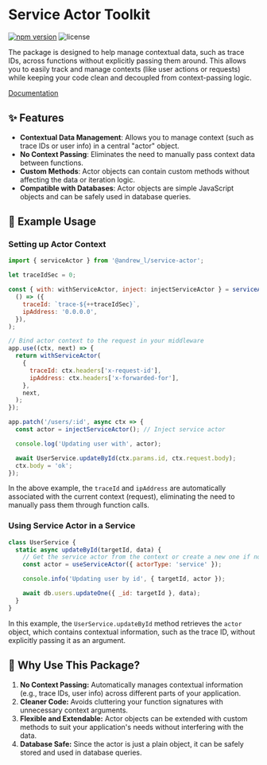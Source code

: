 # Service Actor Toolkit

[![npm version][npm-version-src]][npm-version-href]
![license][license-src]

The package is designed to help manage contextual data, such as trace IDs, across functions without explicitly passing them around. This allows you to easily track and manage contexts (like user actions or requests) while keeping your code clean and decoupled from context-passing logic.

[Documentation](https://men232.github.io/toolkit/reference/@andrew_l/service-actor/)

<!-- install placeholder -->

## ✨ Features

- **Contextual Data Management**: Allows you to manage context (such as trace IDs or user info) in a central "actor" object.
- **No Context Passing**: Eliminates the need to manually pass context data between functions.
- **Custom Methods**: Actor objects can contain custom methods without affecting the data or iteration logic.
- **Compatible with Databases**: Actor objects are simple JavaScript objects and can be safely used in database queries.

## 🚀 Example Usage

### Setting up Actor Context

```js
import { serviceActor } from '@andrew_l/service-actor';

let traceIdSec = 0;

const { with: withServiceActor, inject: injectServiceActor } = serviceActor(
  () => ({
    traceId: `trace-${++traceIdSec}`,
    ipAddress: '0.0.0.0',
  }),
);

// Bind actor context to the request in your middleware
app.use((ctx, next) => {
  return withServiceActor(
    {
      traceId: ctx.headers['x-request-id'],
      ipAddress: ctx.headers['x-forwarded-for'],
    },
    next,
  );
});

app.patch('/users/:id', async ctx => {
  const actor = injectServiceActor(); // Inject service actor

  console.log('Updating user with', actor);

  await UserService.updateById(ctx.params.id, ctx.request.body);
  ctx.body = 'ok';
});
```

In the above example, the `traceId` and `ipAddress` are automatically associated with the current context (request), eliminating the need to manually pass them through function calls.

### Using Service Actor in a Service

```js
class UserService {
  static async updateById(targetId, data) {
    // Get the service actor from the context or create a new one if none exists
    const actor = useServiceActor({ actorType: 'service' });

    console.info('Updating user by id', { targetId, actor });

    await db.users.updateOne({ _id: targetId }, data);
  }
}
```

In this example, the `UserService.updateById` method retrieves the `actor` object, which contains contextual information, such as the trace ID, without explicitly passing it as an argument.

## 🤔 Why Use This Package?

1. **No Context Passing:** Automatically manages contextual information (e.g., trace IDs, user info) across different parts of your application.
2. **Cleaner Code:** Avoids cluttering your function signatures with unnecessary context arguments.
3. **Flexible and Extendable:** Actor objects can be extended with custom methods to suit your application's needs without interfering with the data.
4. **Database Safe:** Since the actor is just a plain object, it can be safely stored and used in database queries.

<!-- Badges -->

[npm-version-src]: https://img.shields.io/npm/v/@andrew_l/service-actor?style=flat
[npm-version-href]: https://npmjs.com/package/@andrew_l/service-actor
[license-src]: https://img.shields.io/npm/l/@andrew_l/service-actor?style=flat
